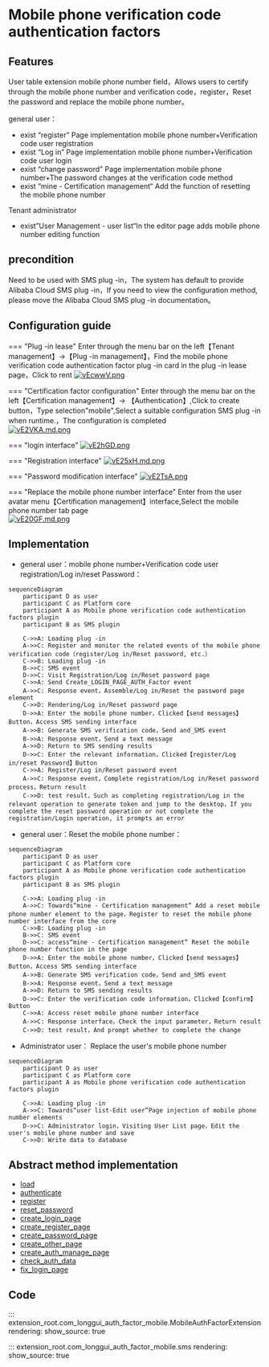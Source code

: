 # Mobile phone verification code authentication factors
## Features

User table extension mobile phone number field，Allows users to certify through the mobile phone number and verification code，register，Reset the password and replace the mobile phone number。

general user：

* exist “register” Page implementation mobile phone number+Verification code user registration
* exist “Log in” Page implementation mobile phone number+Verification code user login
* exist “change password” Page implementation mobile phone number+The password changes at the verification code method
* exist “mine - Certification management“ Add the function of resetting the mobile phone number

Tenant administrator

* exist”User Management - user list“In the editor page adds mobile phone number editing function

## precondition

Need to be used with SMS plug -in，The system has default to provide Alibaba Cloud SMS plug -in，If you need to view the configuration method, please move the Alibaba Cloud SMS plug -in documentation。

## Configuration guide

=== "Plug -in lease"
    Enter through the menu bar on the left【Tenant management】->【Plug -in management】，Find the mobile phone verification code authentication factor plug -in card in the plug -in lease page，Click to rent
    [![vEcwwV.png](https://s1.ax1x.com/2022/08/02/vEcwwV.png)](https://imgtu.com/i/vEcwwV)

=== "Certification factor configuration"
    Enter through the menu bar on the left【Certification management】-> 【Authentication】,Click to create button，Type selection"mobile",Select a suitable configuration SMS plug -in when runtime.，The configuration is completed<br/>
    [![vE2VKA.md.png](https://s1.ax1x.com/2022/08/02/vE2VKA.md.png)](https://imgtu.com/i/vE2VKA)

=== "login interface"
    [![vE2hGD.png](https://s1.ax1x.com/2022/08/02/vE2hGD.png)](https://imgtu.com/i/vE2hGD)

=== "Registration interface"
    [![vE25xH.md.png](https://s1.ax1x.com/2022/08/02/vE25xH.md.png)](https://imgtu.com/i/vE25xH)

=== "Password modification interface"
    [![vE2TsA.png](https://s1.ax1x.com/2022/08/02/vE2TsA.png)](https://imgtu.com/i/vE2TsA)

=== "Replace the mobile phone number interface"
    Enter from the user avatar menu【Certification management】interface,Select the mobile phone number tab page<br/>
    [![vE20GF.md.png](https://s1.ax1x.com/2022/08/02/vE20GF.md.png)](https://imgtu.com/i/vE20GF)

## Implementation

* general user：mobile phone number+Verification code user registration/Log in/reset Password：

```mermaid
sequenceDiagram
    participant D as user
    participant C as Platform core
    participant A as Mobile phone verification code authentication factors plugin
    participant B as SMS plugin
    
    C->>A: Loading plug -in
    A->>C: Register and monitor the related events of the mobile phone verification code（register/Log in/Reset password, etc.）
    C->>B: Loading plug -in
    B->>C: SMS event
    D->>C: Visit Registration/Log in/Reset password page
    C->>A: Send Create_LOGIN_PAGE_AUTH_Factor event
    A->>C: Response event，Assemble/Log in/Reset the password page element
    C->>D: Rendering/Log in/Reset password page
    D->>A: Enter the mobile phone number，Clicked【send messages】Button，Access SMS sending interface
    A->>B: Generate SMS verification code，Send and_SMS event
    B->>A: Response event，Send a text message
    A->>D: Return to SMS sending results
    D->>C: Enter the relevant information，Clicked【register/Log in/reset Password】Button
    C->>A: Register/Log in/Reset password event
    A->>C: Response event，Complete registration/Log in/Reset password process，Return result
    C->>D: test result，Such as completing registration/Log in the relevant operation to generate token and jump to the desktop，If you complete the reset password operation or not complete the registration/Login operation, it prompts an error

```

* general user：Reset the mobile phone number：

```mermaid
sequenceDiagram
    participant D as user
    participant C as Platform core
    participant A as Mobile phone verification code authentication factors plugin
    participant B as SMS plugin
    
    C->>A: Loading plug -in
    A->>C: Towards“mine - Certification management“ Add a reset mobile phone number element to the page，Register to reset the mobile phone number interface from the core
    C->>B: Loading plug -in
    B->>C: SMS event
    D->>C: access“mine - Certification management“ Reset the mobile phone number function in the page
    D->>A: Enter the mobile phone number，Clicked【send messages】Button，Access SMS sending interface
    A->>B: Generate SMS verification code，Send and_SMS event
    B->>A: Response event，Send a text message
    A->>D: Return to SMS sending results
    D->>C: Enter the verification code information，Clicked【confirm】Button
    C->>A: Access reset mobile phone number interface
    A->>C: Response interface，Check the input parameter，Return result
    C->>D: test result，And prompt whether to complete the change

```

* Administrator user： Replace the user's mobile phone number

```mermaid
sequenceDiagram
    participant D as user
    participant C as Platform core
    participant A as Mobile phone verification code authentication factors plugin
    
    C->>A: Loading plug -in
    A->>C: Towards“user list-Edit user”Page injection of mobile phone number elements
    D->>C: Administrator login，Visiting User List page，Edit the user's mobile phone number and save
    C->>D: Write data to database

```

## Abstract method implementation
* [load](#extension_root.com_longgui_auth_factor_mobile.MobileAuthFactorExtension.load)
* [authenticate](#extension_root.com_longgui_auth_factor_mobile.MobileAuthFactorExtension.authenticate)
* [register](#extension_root.com_longgui_auth_factor_mobile.MobileAuthFactorExtension.register)
* [reset_password](#extension_root.com_longgui_auth_factor_mobile.MobileAuthFactorExtension.reset_password)
* [create_login_page](#extension_root.com_longgui_auth_factor_mobile.MobileAuthFactorExtension.create_login_page)
* [create_register_page](#extension_root.com_longgui_auth_factor_mobile.MobileAuthFactorExtension.create_register_page)
* [create_password_page](#extension_root.com_longgui_auth_factor_mobile.MobileAuthFactorExtension.create_password_page)
* [create_other_page](#extension_root.com_longgui_auth_factor_mobile.MobileAuthFactorExtension.create_other_page)
* [create_auth_manage_page](#extension_root.com_longgui_auth_factor_mobile.MobileAuthFactorExtension.create_auth_manage_page)
* [check_auth_data](#extension_root.com_longgui_auth_factor_authcode.AuthCodeAuthFactorExtension.check_auth_data)
* [fix_login_page](#extension_root.com_longgui_auth_factor_authcode.AuthCodeAuthFactorExtension.fix_login_page)

## Code

::: extension_root.com_longgui_auth_factor_mobile.MobileAuthFactorExtension
    rendering:
        show_source: true

::: extension_root.com_longgui_auth_factor_mobile.sms
    rendering:
        show_source: true


